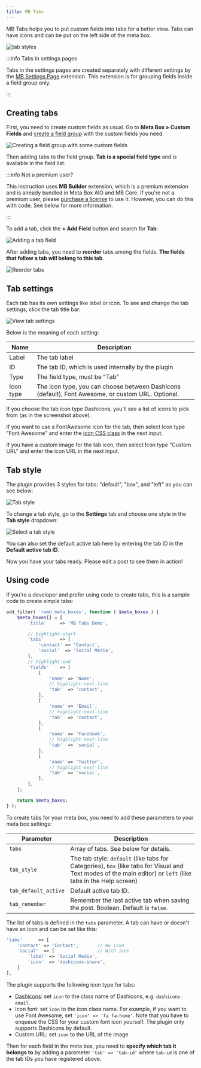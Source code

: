 ```yaml
---
title: MB Tabs
---
```


MB Tabs helps you to put custom fields into tabs for a better view. Tabs can have icons and can be put on the left side of the meta box.

![tab styles](https://i.imgur.com/7Oi5dx1.jpg)

:::info Tabs in settings pages

Tabs in the settings pages are created separately with different settings by the [MB Settings Page](/extensions/mb-settings-page) extension. This extension is for grouping fields inside a field group only.

:::

## Creating tabs

First, you need to create custom fields as usual. Go to **Meta Box » Custom Fields** and [create a field group](/custom-fields/#how-to-create-custom-fields) with the custom fields you need.

![Creating a field group with some custom fields](https://i.imgur.com/YK5nBYz.png)

Then adding tabs to the field group. **Tab is a special field type** and is available in the field list.

:::info Not a premium user?

This instruction uses **MB Builder** extension, which is a premium extension and is already bundled in Meta Box AIO and MB Core. If you're not a premium user, please [purchase a license](https://metabox.io/pricing/) to use it. However, you can do this with code. See below for more information.

:::

To add a tab, click the **+ Add Field** button and search for **Tab**:

![Adding a tab field](https://i.imgur.com/GzGX7xE.png)

After adding tabs, you need to **reorder** tabs among the fields. **The fields that follow a tab will belong to this tab**.

![Reorder tabs](https://i.imgur.com/Tb0mxsJ.png)

## Tab settings

Each tab has its own settings like label or icon. To see and change the tab settings, click the tab title bar:

![View tab settings](https://i.imgur.com/Pa8zlAD.png)

Below is the meaning of each setting:

Name|Description
---|---
Label|The tab label
ID|The tab ID, which is used internally by the plugin
Type|The field type, must be "Tab"
Icon type|The icon type, you can choose between Dashicons (default), Font Awesome, or custom URL. Optional.

If you choose the tab icon type Dashicons, you'll see a list of icons to pick from (as in the screenshot above).

If you want to use a FontAwesome icon for the tab, then select Icon type "Font Awesome" and enter the [icon CSS class](https://fontawesome.com/icons?d=gallery&m=free) in the next input.

If you have a custom image for the tab icon, then select Icon type "Custom URL" and enter the icon URL in the next input.

## Tab style

The plugin provides 3 styles for tabs: "default", "box", and "left" as you can see below:

![Tab style](https://i.imgur.com/7Oi5dx1.jpg)

To change a tab style, go to the **Settings** tab and choose one style in the **Tab style** dropdown:

![Select a tab style](https://i.imgur.com/lYqoEWF.png)

You can also set the default active tab here by entering the tab ID in the **Default active tab ID**.

Now you have your tabs ready. Please edit a post to see them in action!

## Using code

If you're a developer and prefer using code to create tabs, this is a sample code to create simple tabs:

```php
add_filter( 'rwmb_meta_boxes', function ( $meta_boxes ) {
	$meta_boxes[] = [
		'title'     => 'MB Tabs Demo',

        // highlight-start
        'tabs'      => [
			'contact' => 'Contact',
			'social'  => 'Social Media',
		],
        // highlight-end
		'fields'    => [
			[
				'name' => 'Name',
                // highlight-next-line
				'tab'  => 'contact',
			],
			[
				'name' => 'Email',
                // highlight-next-line
				'tab'  => 'contact',
			],
			[
				'name' => 'Facebook',
                // highlight-next-line
				'tab'  => 'social',
			],
			[
				'name' => 'Twitter',
                // highlight-next-line
				'tab'  => 'social',
			],
		],
	];

	return $meta_boxes;
} );
```

To create tabs for your meta box, you need to add these parameters to your meta box settings:

Parameter|Description
---|---
`tabs`|Array of tabs. See below for details.
`tab_style`|The tab style: `default` (like tabs for Categories), `box` (like tabs for Visual and Text modes of the main editor) or `left` (like tabs in the Help screen)
`tab_default_active`|Default active tab ID.
`tab_remember`|Remember the last active tab when saving the post. Boolean. Default is `false`.

The list of tabs is defined in the `tabs` parameter. A tab can have or doesn't have an icon and can be set like this:

```php
'tabs'      => [
    'contact' => 'Contact',       // No icon
    'social'  => [                // With icon
        'label' => 'Social Media',
        'icon'  => 'dashicons-share',
    ]
],
```

The plugin supports the following icon type for tabs:

- [Dashicons](https://developer.wordpress.org/resource/dashicons/): set `icon` to the class name of Dashicons, e.g. `dashicons-email`.
- Icon font: set `icon` to the icon class name. For example, if you want to use Font Awesome, set `'icon' => 'fa fa-home'`. Note that you have to enqueue the CSS for your custom font icon yourself. The plugin only supports Dashicons by default.
- Custom URL: set `icon` to the URL of the image

Then for each field in the meta box, you need to **specify which tab it belongs to** by adding a parameter `'tab' => 'tab-id'` where `tab-id` is one of the tab IDs you have registered above.
